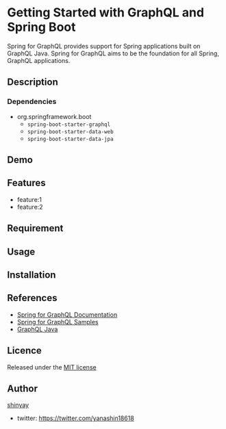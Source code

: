 # Getting Started with GraphQL and Spring Boot

Spring for GraphQL provides support for Spring applications built on GraphQL Java.
Spring for GraphQL aims to be the foundation for all Spring, GraphQL applications.

## Description

### Dependencies

- org.springframework.boot
  - `spring-boot-starter-graphql`
  - `spring-boot-starter-data-web`
  - `spring-boot-starter-data-jpa`

## Demo

## Features

- feature:1
- feature:2

## Requirement

## Usage

## Installation

## References

- [Spring for GraphQL Documentation](https://docs.spring.io/spring-graphql/docs/current-SNAPSHOT/reference/html/)
- [Spring for GraphQL Samples](https://github.com/spring-projects/spring-graphql/tree/main/samples)
- [GraphQL Java](https://www.graphql-java.com/)

## Licence

Released under the [MIT license](https://gist.githubusercontent.com/shinyay/56e54ee4c0e22db8211e05e70a63247e/raw/34c6fdd50d54aa8e23560c296424aeb61599aa71/LICENSE)

## Author

[shinyay](https://github.com/shinyay)
- twitter: https://twitter.com/yanashin18618
